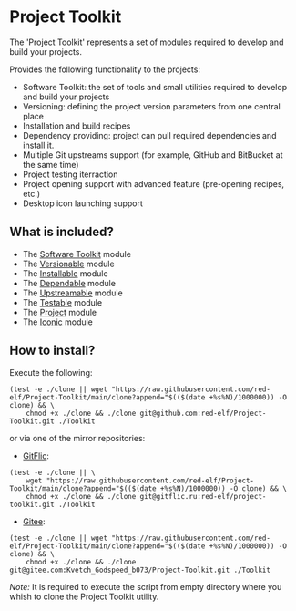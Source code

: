 # Project Toolkit

The 'Project Toolkit' represents a set of modules required to develop and build your projects.

Provides the following functionality to the projects:

- Software Toolkit: the set of tools and small utilities required to develop and build your projects
- Versioning: defining the project version parameters from one central place
- Installation and build recipes
- Dependency providing: project can pull required dependencies and install it.
- Multiple Git upstreams support (for example, GitHub and BitBucket at the same time)
- Project testing iterraction
- Project opening support with advanced feature (pre-opening recipes, etc.)
- Desktop icon launching support

## What is included?

- The [Software Toolkit](https://github.com/red-elf/Software-Toolkit) module
- The [Versionable](https://github.com/red-elf/Versionable) module
- The [Installable](https://github.com/red-elf/Installable) module
- The [Dependable](https://github.com/red-elf/Dependable) module
- The [Upstreamable](https://github.com/red-elf/Upstreamable) module
- The [Testable](https://github.com/red-elf/Testable) module
- The [Project](https://github.com/red-elf/Project) module
- The [Iconic](https://github.com/red-elf/Iconic) module

## How to install?

Execute the following:

```shell
(test -e ./clone || wget "https://raw.githubusercontent.com/red-elf/Project-Toolkit/main/clone?append="$(($(date +%s%N)/1000000)) -O clone) && \
    chmod +x ./clone && ./clone git@github.com:red-elf/Project-Toolkit.git ./Toolkit
```

or via one of the mirror repositories:

- [GitFlic](https://gitflic.ru/):

```shell
(test -e ./clone || \
    wget "https://raw.githubusercontent.com/red-elf/Project-Toolkit/main/clone?append="$(($(date +%s%N)/1000000)) -O clone) && \
    chmod +x ./clone && ./clone git@gitflic.ru:red-elf/project-toolkit.git ./Toolkit
```

- [Gitee](https://gitee.com/):

```shell
(test -e ./clone || wget "https://raw.githubusercontent.com/red-elf/Project-Toolkit/main/clone?append="$(($(date +%s%N)/1000000)) -O clone) && \
    chmod +x ./clone && ./clone git@gitee.com:Kvetch_Godspeed_b073/Project-Toolkit.git ./Toolkit
```

*Note:* It is required to execute the script from empty directory where you whish to clone the Project Toolkit utility.
